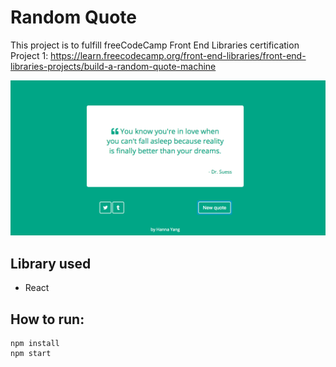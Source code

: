 # Random Quote 
This project is to fulfill freeCodeCamp Front End Libraries certification Project 1: 
https://learn.freecodecamp.org/front-end-libraries/front-end-libraries-projects/build-a-random-quote-machine

[![Screenshot](./screenshot.png)](screenshot)

## Library used

- React

## How to run: 
```
npm install 
npm start
```